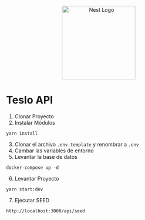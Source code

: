 <p align="center">
  <a href="http://nestjs.com/" target="blank"><img src="https://nestjs.com/img/logo-small.svg" width="200" alt="Nest Logo" /></a>
</p>

# Teslo API
1. Clonar Proyecto
2. Instalar Módulos
```
yarn install
```
3. Clonar el archivo ```.env.template``` y renombrar a ```.env```
4. Cambar las variables de entorno
5. Levantar la base de datos
```
docker-compose up -d
```

6. Levantar Proyecto
```
yarn start:dev
```

7. Ejecutar SEED
```
http://localhost:3000/api/seed
```